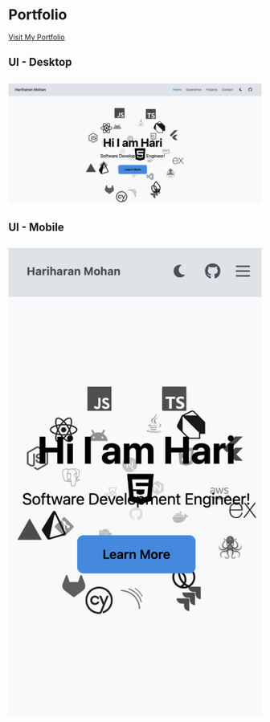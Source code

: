 # Portfolio
[Visit My Portfolio](https://hariharanmohan.netlify.app)

## UI - Desktop
## ![UI - Desktop](src/assets/GitHub/Desktop.png)

## UI - Mobile
## ![UI - Mobile](src/assets/GitHub/mobileTwo.png)

